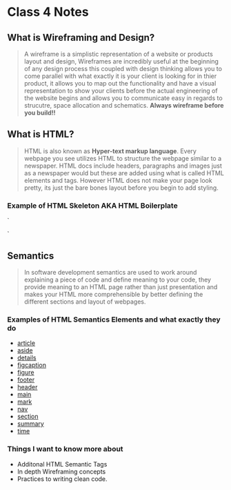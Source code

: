 # Class 4 Notes

## What is Wireframing and Design?

> A wireframe is a simplistic representation of a website or products layout and design, Wireframes are incredibly useful at the beginning of any design process this coupled with design thinking allows you to come parallel with what exactly it is your client is looking for in thier product, it allows you to map out the functionality and have a visual representation to show your clients before the actual engineering of the website begins and allows you to communicate easy in regards to strucutre, space allocation and schematics. **Always wireframe before you build!!**

## What is HTML?

> HTML is also known as **Hyper-text markup language**. Every webpage you see utilizes HTML to structure the webpage similar to a newspaper. HTML docs include headers, paragraphs and images just as a newspaper would but these are added using what is called HTML elements and tags. However HTML does not make your page look pretty, its just the bare bones layout before you begin to add styling.

### Example of HTML Skeleton AKA HTML Boilerplate

`<!DOCTYPE html>
<html lang="en">
<head>
 <meta charset="utf-8">
 <title>HTML5 boilerplate – all you really need…</title>
 <link rel="stylesheet" href="css/style.css">
 <!--[if IE]>
		<script src="http://html5shiv.googlecode.com/svn/trunk/html5.js"></script>
	<![endif]-->
</head>

<body id="home">

</body>
</html>`

## Semantics

> In software development semantics are used to work around explaining a piece of code and define meaning to your code, they provide meaning to an HTML page rather than just presentation and makes your HTML more comprehensible by better defining the different sections and layout of webpages.

### Examples of HTML Semantics Elements and what exactly they do

* [article](https://developer.mozilla.org/en-US/docs/Web/HTML/Element/article)
* [aside](https://developer.mozilla.org/en-US/docs/Web/HTML/Element/aside)
* [details](https://developer.mozilla.org/en-US/docs/Web/HTML/Element/details)
* [figcaption](https://developer.mozilla.org/en-US/docs/Web/HTML/Element/figcaption)
* [figure](https://developer.mozilla.org/en-US/docs/Web/HTML/Element/figure)
* [footer](https://developer.mozilla.org/en-US/docs/Web/HTML/Element/footer)
* [header](https://developer.mozilla.org/en-US/docs/Web/HTML/Element/header)
* [main](https://developer.mozilla.org/en-US/docs/Web/HTML/Element/main)
* [mark](https://developer.mozilla.org/en-US/docs/Web/HTML/Element/mark)
* [nav](https://developer.mozilla.org/en-US/docs/Web/HTML/Element/nav)
* [section](https://developer.mozilla.org/en-US/docs/Web/HTML/Element/section)
* [summary](https://developer.mozilla.org/en-US/docs/Web/HTML/Element/summary)
* [time](https://developer.mozilla.org/en-US/docs/Web/HTML/Element/time)

### Things I want to know more about

* Additonal HTML Semantic Tags
* In depth Wireframing concepts
* Practices to writing clean code.
